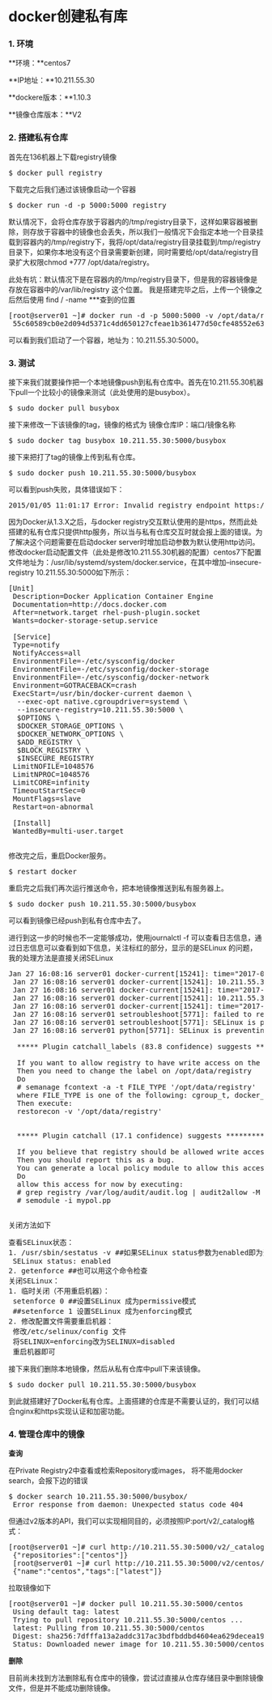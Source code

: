 # docker创建私有库

### 1. 环境
**环境：**centos7

**IP地址：**10.211.55.30

**dockere版本：**1.10.3

**镜像仓库版本：**V2

### 2. 搭建私有仓库

首先在136机器上下载registry镜像

<pre>$ docker pull registry</pre>

下载完之后我们通过该镜像启动一个容器

<pre>$ docker run -d -p 5000:5000 registry</pre>

默认情况下，会将仓库存放于容器内的/tmp/registry目录下，这样如果容器被删除，则存放于容器中的镜像也会丢失，所以我们一般情况下会指定本地一个目录挂载到容器内的/tmp/registry下，我将/opt/data/registry目录挂载到/tmp/registry目录下，如果你本地没有这个目录需要新创建，同时需要给/opt/data/registry目录扩大权限chmod +777 /opt/data/registry。

此处有坑：默认情况下是在容器内的/tmp/registry目录下，但是我的容器镜像是存放在容器中的/var/lib/registry  这个位置。
我是搭建完毕之后，上传一个镜像之后然后使用 find / -name ***查到的位置

<pre>
[root@server01 ~]# docker run -d -p 5000:5000 -v /opt/data/registry:/var/lib/registry registry
 55c60589cb0e2d094d5371c4dd650127cfeae1b361477d50cfe48552e6308830
</pre>

可以看到我们启动了一个容器，地址为：10.211.55.30:5000。

### 3. 测试
接下来我们就要操作把一个本地镜像push到私有仓库中。首先在10.211.55.30机器下pull一个比较小的镜像来测试（此处使用的是busybox）。

<pre>$ sudo docker pull busybox</pre>

接下来修改一下该镜像的tag，镜像的格式为  镜像仓库IP：端口/镜像名称

<pre>$ sudo docker tag busybox 10.211.55.30:5000/busybox</pre>

接下来把打了tag的镜像上传到私有仓库。

<pre>$ sudo docker push 10.211.55.30:5000/busybox</pre>

可以看到push失败，具体错误如下：

<pre>
2015/01/05 11:01:17 Error: Invalid registry endpoint https://192.168.112.136:5000/v1/: Get https://192.168.112.136:5000/v1/_ping: dial tcp 192.168.112.136:5000: connection refused. If this private registry supports only HTTP or HTTPS with an unknown CA certificate, please add `--insecure-registry 192.168.112.136:5000` to the daemon's arguments. In the case of HTTPS, if you have access to the registry's CA certificate, no need for the flag; simply place the CA certificate at /etc/docker/certs.d/192.168.112.136:5000/ca.crt
</pre>

因为Docker从1.3.X之后，与docker registry交互默认使用的是https，然而此处搭建的私有仓库只提供http服务，所以当与私有仓库交互时就会报上面的错误。为了解决这个问题需要在启动docker server时增加启动参数为默认使用http访问。修改docker启动配置文件（此处是修改10.211.55.30机器的配置）centos7下配置文件地址为：/usr/lib/systemd/system/docker.service，在其中增加–insecure-registry 10.211.55.30:5000如下所示：

<pre>
[Unit]
 Description=Docker Application Container Engine
 Documentation=http://docs.docker.com
 After=network.target rhel-push-plugin.socket
 Wants=docker-storage-setup.service

 [Service]
 Type=notify
 NotifyAccess=all
 EnvironmentFile=-/etc/sysconfig/docker
 EnvironmentFile=-/etc/sysconfig/docker-storage
 EnvironmentFile=-/etc/sysconfig/docker-network
 Environment=GOTRACEBACK=crash
 ExecStart=/usr/bin/docker-current daemon \
  --exec-opt native.cgroupdriver=systemd \
  --insecure-registry=10.211.55.30:5000 \
  $OPTIONS \
  $DOCKER_STORAGE_OPTIONS \
  $DOCKER_NETWORK_OPTIONS \
  $ADD_REGISTRY \
  $BLOCK_REGISTRY \
  $INSECURE_REGISTRY
 LimitNOFILE=1048576
 LimitNPROC=1048576
 LimitCORE=infinity
 TimeoutStartSec=0
 MountFlags=slave
 Restart=on-abnormal

 [Install]
 WantedBy=multi-user.target
 </pre>

修改完之后，重启Docker服务。

<pre>$ restart docker</pre>

重启完之后我们再次运行推送命令，把本地镜像推送到私有服务器上。

<pre>$ sudo docker push 10.211.55.30:5000/busybox</pre>

可以看到镜像已经push到私有仓库中去了。

进行到这一步的时候也不一定能够成功，使用journalctl -f 可以查看日志信息，通过日志信息可以查看到如下信息，关注标红的部分，显示的是SELinux 的问题，我的处理方法是直接关闭SELinux

<pre>
Jan 27 16:08:16 server01 docker-current[15241]: time="2017-01-27T08:08:16Z" level=error msg="response completed with error" err.code="blob unknown" err.detail=sha256:45a2e645736c4c66ef34acce2407ded21f7a9b231199d3b92d6c9776df264729 err.message="blob unknown to registry" go.version=go1.7.3 http.request.host="10.211.55.30:5000" http.request.id=a2dbff10-2937-4e9e-94f3-16275739ad61 http.request.method=HEAD http.request.remoteaddr="10.211.55.30:48256" http.request.uri="/v2/centos_20170127/blobs/sha256:45a2e645736c4c66ef34acce2407ded21f7a9b231199d3b92d6c9776df264729" http.request.useragent="docker/1.10.3 go/go1.6.3 git-commit/cb079f6-unsupported kernel/3.10.0-327.36.3.el7.x86_64 os/linux arch/amd64" http.response.contenttype="application/json; charset=utf-8" http.response.duration=1.4262ms http.response.status=404 http.response.written=157 instance.id=f9f97de9-15bc-41e3-9ec3-f1033e57a77e vars.digest="sha256:45a2e645736c4c66ef34acce2407ded21f7a9b231199d3b92d6c9776df264729" vars.name="centos_20170127" version=v2.6.0
 Jan 27 16:08:16 server01 docker-current[15241]: 10.211.55.30 - - [27/Jan/2017:08:08:16 +0000] "HEAD /v2/centos_20170127/blobs/sha256:45a2e645736c4c66ef34acce2407ded21f7a9b231199d3b92d6c9776df264729 HTTP/1.1" 404 157 "" "docker/1.10.3 go/go1.6.3 git-commit/cb079f6-unsupported kernel/3.10.0-327.36.3.el7.x86_64 os/linux arch/amd64"
 Jan 27 16:08:16 server01 docker-current[15241]: time="2017-01-27T08:08:16Z" level=error msg="response completed with error" err.code=unknown err.detail="filesystem: mkdir /var/lib/registry/docker: permission denied" err.message="unknown error" go.version=go1.7.3 http.request.host="10.211.55.30:5000" http.request.id=158612a0-39f5-41f5-9985-c80db7da911f http.request.method=POST http.request.remoteaddr="10.211.55.30:48258" http.request.uri="/v2/centos_20170127/blobs/uploads/" http.request.useragent="docker/1.10.3 go/go1.6.3 git-commit/cb079f6-unsupported kernel/3.10.0-327.36.3.el7.x86_64 os/linux arch/amd64" http.response.contenttype="application/json; charset=utf-8" http.response.duration=1.671997ms http.response.status=500 http.response.written=164 instance.id=f9f97de9-15bc-41e3-9ec3-f1033e57a77e vars.name="centos_20170127" version=v2.6.0
 Jan 27 16:08:16 server01 docker-current[15241]: 10.211.55.30 - - [27/Jan/2017:08:08:16 +0000] "POST /v2/centos_20170127/blobs/uploads/ HTTP/1.1" 500 164 "" "docker/1.10.3 go/go1.6.3 git-commit/cb079f6-unsupported kernel/3.10.0-327.36.3.el7.x86_64 os/linux arch/amd64"
 Jan 27 16:08:16 server01 docker-current[15241]: time="2017-01-27T16:08:16.115997771+08:00" level=error msg="Upload failed, retrying: Received unexpected HTTP status: 500 Internal Server Error"
 Jan 27 16:08:16 server01 setroubleshoot[5771]: failed to retrieve rpm info for /opt/data/registry
 Jan 27 16:08:16 server01 setroubleshoot[5771]: SELinux is preventing /bin/registry from write access on the directory /opt/data/registry. For complete SELinux messages. run sealert -l 748743d8-dd8a-4482-9771-94a403bccf18
 Jan 27 16:08:16 server01 python[5771]: SELinux is preventing /bin/registry from write access on the directory /opt/data/registry.

  ***** Plugin catchall_labels (83.8 confidence) suggests *******************

  If you want to allow registry to have write access on the registry directory
  Then you need to change the label on /opt/data/registry
  Do
  # semanage fcontext -a -t FILE_TYPE '/opt/data/registry'
  where FILE_TYPE is one of the following: cgroup_t, docker_var_lib_t, svirt_home_t, svirt_sandbox_file_t, virt_home_t.
  Then execute:
  restorecon -v '/opt/data/registry'


  ***** Plugin catchall (17.1 confidence) suggests **************************

  If you believe that registry should be allowed write access on the registry directory by default.
  Then you should report this as a bug.
  You can generate a local policy module to allow this access.
  Do
  allow this access for now by executing:
  # grep registry /var/log/audit/audit.log | audit2allow -M mypol
  # semodule -i mypol.pp
  </pre>

关闭方法如下
<pre>
查看SELinux状态：
1. /usr/sbin/sestatus -v ##如果SELinux status参数为enabled即为开启状态
 SELinux status: enabled
2. getenforce ##也可以用这个命令检查
关闭SELinux：
1. 临时关闭（不用重启机器）：
 setenforce 0 ##设置SELinux 成为permissive模式
 ##setenforce 1 设置SELinux 成为enforcing模式
2. 修改配置文件需要重启机器：
 修改/etc/selinux/config 文件
 将SELINUX=enforcing改为SELINUX=disabled
 重启机器即可
</pre>

接下来我们删除本地镜像，然后从私有仓库中pull下来该镜像。

<pre>$ sudo docker pull 10.211.55.30:5000/busybox</pre>

到此就搭建好了Docker私有仓库。上面搭建的仓库是不需要认证的，我们可以结合nginx和https实现认证和加密功能。

### 4. 管理仓库中的镜像

**查询**

在Private Registry2中查看或检索Repository或images， 将不能用docker search，会报下边的错误

<pre>$ docker search 10.211.55.30:5000/busybox/
 Error response from daemon: Unexpected status code 404</pre>

但通过v2版本的API，我们可以实现相同目的，必须按照IP:port/v2/_catalog格式：

<pre>
[root@server01 ~]# curl http://10.211.55.30:5000/v2/_catalog
 {"repositories":["centos"]}
 [root@server01 ~]# curl http://10.211.55.30:5000/v2/centos/tags/list
 {"name":"centos","tags":["latest"]}
</pre>

拉取镜像如下
<pre>
[root@server01 ~]# docker pull 10.211.55.30:5000/centos
 Using default tag: latest
 Trying to pull repository 10.211.55.30:5000/centos ...
 latest: Pulling from 10.211.55.30:5000/centos
 Digest: sha256:7dfffa13a2addc317ac3bdfbddbd4604ea629decea19c271481e5c45245b7612
 Status: Downloaded newer image for 10.211.55.30:5000/centos:latest
</pre>

**删除**

目前尚未找到方法删除私有仓库中的镜像，尝试过直接从仓库存储目录中删除镜像文件，但是并不能成功删除镜像。
